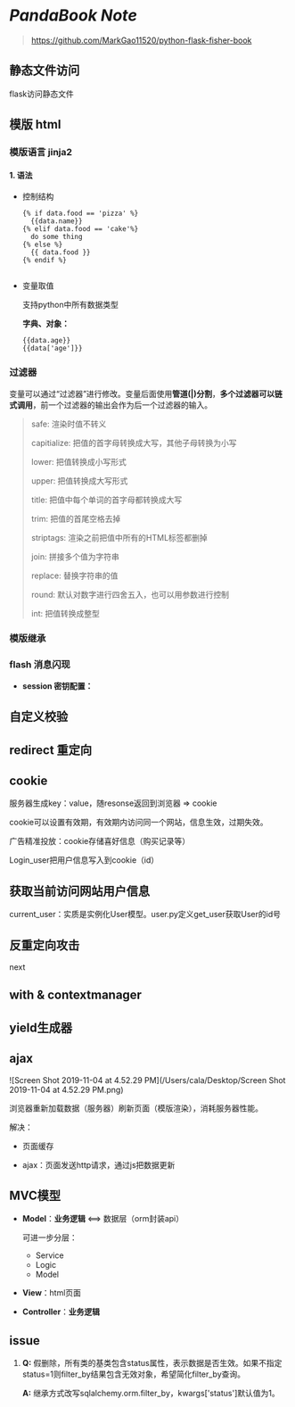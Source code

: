 # *PandaBook Note*

> https://github.com/MarkGao11520/python-flask-fisher-book

## 静态文件访问

flask访问静态文件

## 模版 html

### 模版语言 jinja2

#### 1. 语法

- 控制结构

  ```jinja2
  {% if data.food == 'pizza' %}
  	{{data.name}}
  {% elif data.food == 'cake'%}
  	do some thing
  {% else %}
  	{{ data.food }}
  {% endif %}
  
  
  ```

  

- 变量取值

  支持python中所有数据类型

  **字典、对象：**

  ```jinja2
  {{data.age}}
  {{data['age']}}
  ```

### 过滤器

变量可以通过“过滤器”进行修改。变量后面使用**管道(|)分割**，**多个过滤器可以链式调用**，前一个过滤器的输出会作为后一个过滤器的输入。

> safe:      渲染时值不转义
>
> capitialize:   把值的首字母转换成大写，其他子母转换为小写
>
> lower:    把值转换成小写形式
>
> upper:    把值转换成大写形式
>
> title:    把值中每个单词的首字母都转换成大写
>
> trim:      把值的首尾空格去掉
>
> striptags:    渲染之前把值中所有的HTML标签都删掉
>
> join:      拼接多个值为字符串
>
> replace:      替换字符串的值
>
> round:  默认对数字进行四舍五入，也可以用参数进行控制
>
> int:       把值转换成整型

### 模版继承



### flash 消息闪现

- **session 密钥配置：**



## 自定义校验

## redirect 重定向

## cookie

服务器生成key：value，随resonse返回到浏览器 => cookie

cookie可以设置有效期，有效期内访问同一个网站，信息生效，过期失效。

广告精准投放：cookie存储喜好信息（购买记录等）

Login_user把用户信息写入到cookie（id）

## 获取当前访问网站用户信息

current_user：实质是实例化User模型。user.py定义get_user获取User的id号

## 反重定向攻击

next

## with & contextmanager



## yield生成器



## ajax

![Screen Shot 2019-11-04 at 4.52.29 PM](/Users/cala/Desktop/Screen Shot 2019-11-04 at 4.52.29 PM.png)

浏览器重新加载数据（服务器）刷新页面（模版渲染），消耗服务器性能。

解决：

- 页面缓存

- ajax：页面发送http请求，通过js把数据更新

## MVC模型

- **Model**：**业务逻辑** <==> 数据层（orm封装api）

  可进一步分层：

  - Service
  - Logic
  - Model

- **View**：html页面

- **Controller**：**业务逻辑**

  

## issue

1. **Q:** 假删除，所有类的基类包含status属性，表示数据是否生效。如果不指定status=1则filter_by结果包含无效对象，希望简化filter_by查询。

   **A:** 继承方式改写sqlalchemy.orm.filter_by，kwargs['status']默认值为1。

